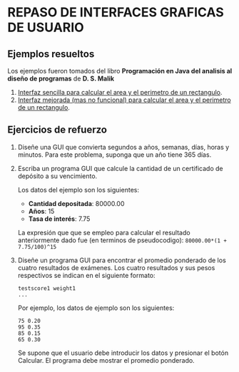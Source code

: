 # REPASO DE INTERFACES GRAFICAS DE USUARIO #

## Ejemplos resueltos ##

Los ejemplos fueron tomados del libro **Programación en Java del analisis al diseño de programas** de **D. S.  Malik**

1. [Interfaz sencilla para calcular el area y el perimetro de un rectangulo](./ejemplo1).
2. [Interfaz mejorada (mas no funcional) para calcular el area y el perimetro de un rectangulo](./ejemplo2).

## Ejercicios de refuerzo ##

1. Diseñe una GUI que convierta segundos a años, semanas, días, horas y minutos. Para este problema, suponga que un año tiene 365 días.
2. Escriba un programa GUI que calcule la cantidad de un certificado de depósito a su vencimiento. 
   
   Los datos del ejemplo son los siguientes: 
   * **Cantidad depositada**: 80000.00
   * **Años**: 15
   * **Tasa de interés**: 7.75

   La expresión que que se empleo para calcular el resultado anteriormente dado fue (en terminos de pseudocodigo): ```80000.00*(1 + 7.75/100)^15```

3. Diseñe un programa GUI para encontrar el promedio ponderado de los cuatro resultados de exámenes. Los cuatro resultados y sus pesos respectivos se indican en el siguiente formato:

   ```
   testscore1 weight1
   ...
   ```

   Por ejemplo, los datos de ejemplo son los siguientes:
   ```
   75 0.20
   95 0.35
   85 0.15
   65 0.30
   ```
   Se supone que el usuario debe introducir los datos y presionar el botón Calcular. El programa debe mostrar el promedio ponderado.
